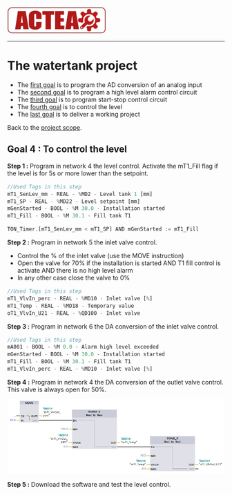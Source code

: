
![ACTEA](../Logo_ACTEA_2.jpg)
_____________________________________
# The watertank project
-   The [first goal](Ex07/Subchapter04_01.md) is to program the AD conversion of an analog input
-   The [second goal](Ex07/Subchapter04_02.md) is to program a high level alarm control circuit
-   The [third goal](Ex07/Subchapter04_03.md) is to program start-stop control circuit
-   The [fourth goal](Ex07/Subchapter04_04.md) is to control the level
-   The [last goal](Ex07/Subchapter04_05.md) is to deliver a working project

Back to the [project scope](Ex07/Subchapter04.md).

## Goal 4 : To control the level
**Step 1 :** Program in network 4 the level control. Activate the mT1_Fill flag if the level is for 5s or more lower than the setpoint.

```javascript
//Used Tags in this step
mT1_SenLev_mm - REAL - %MD2 - Level tank 1 [mm]
mT1_SP - REAL - %MD22 - Level setpoint [mm]
mGenStarted - BOOL - %M 30.0 - Installation started
mT1_Fill - BOOL - %M 30.1 - Fill tank T1
```

```javascript
TON_Timer.[mT1_SenLev_mm < mT1_SP] AND mGenStarted := mT1_Fill

```

**Step 2 :** Program in network 5 the inlet valve control.
- Control the % of the inlet valve (use the MOVE instruction)
- Open the valve for 70% if the installation is started AND T1 fill control is activate AND there is no high level alarm
- In any other case close the valve to 0%

```javascript
//Used Tags in this step
mT1_VlvIn_perc - REAL - %MD10 - Inlet valve [%]
mT1_Temp - REAL - %MD18 - Temporary value
oT1_VlvIn_U21 - REAL - %QD100 - Inlet valve
```

**Step 3 :** Program in network 6 the DA conversion of the inlet valve control.

```javascript
//Used Tags in this step
mA001 - BOOL - %M 0.0 - Alarm high level exceeded
mGenStarted - BOOL - %M 30.0 - Installation started
mT1_Fill - BOOL - %M 30.1 - Fill tank T1
mT1_VlvIn_perc - REAL - %MD10 - Inlet valve [%]
```

**Step 4 :** Program in network 4 the DA conversion of the outlet valve control. This valve is always open for 50%.

![DA Conversion outlet valve](../Ex07/Images/conversion_outlet.jpg)

**Step 5 :** Download the software and test the level control.
